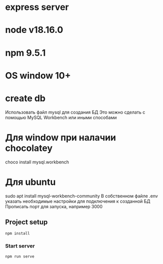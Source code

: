 # express server
# node v18.16.0
# npm 9.5.1
# OS window 10+

# create db
Использовать файл mysql для создания БД
Это можно сделать с помощью MySQL Workbench или иными способами

# Для window при налачии chocolatey
choco install mysql.workbench

# Для ubuntu
sudo apt install mysql-workbench-community
В собственном файле .env указать необходимые настройки для подключения к созданной БД
Прописать порт для запуска, например 3000

## Project setup
```
npm install
```

### Start server
```
npm run serve
```

